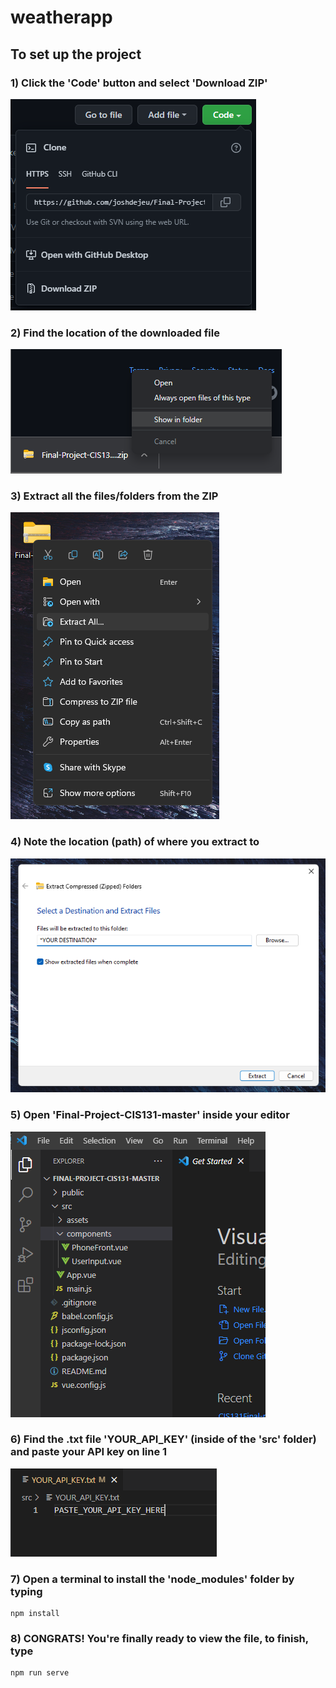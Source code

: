 # weatherapp

## To set up the project

### 1) Click the 'Code' button and select 'Download ZIP'
![](screenshots/step1.png)

### 2) Find the location of the downloaded file
![](screenshots/step2.png)

### 3) Extract all the files/folders from the ZIP
![](screenshots/step3.png)

### 4) Note the location (path) of where you extract to
![](screenshots/step4.png)

### 5) Open 'Final-Project-CIS131-master' inside your editor
![](screenshots/step5.png)

### 6) Find the .txt file 'YOUR_API_KEY' (inside of the 'src' folder) and paste your API key on line 1
![](screenshots/step6.png)

### 7) Open a terminal to install the 'node_modules' folder by typing
```
npm install
```

### 8) CONGRATS! You're finally ready to view the file, to finish, type
```
npm run serve
```
